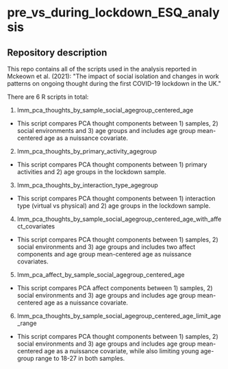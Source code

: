 # pre_vs_during_lockdown_ESQ_analysis
## Repository description
This repo contains all of the scripts used in the analysis reported in Mckeown et al. (2021): "The impact of social isolation and changes in work patterns on ongoing thought during the first COVID-19 lockdown in the UK."

There are 6 R scripts in total:
1. lmm_pca_thoughts_by_sample_social_agegroup_centered_age
- This script compares PCA thought components between 1) samples, 2) social environments and 3) age groups and includes age group mean-centered age as a nuissance covariate.
2. lmm_pca_thoughts_by_primary_activity_agegroup
- This script compares PCA thought components between 1) primary activities and 2) age groups in the lockdown sample.
3. lmm_pca_thoughts_by_interaction_type_agegroup
- This script compares PCA thought components between 1) interaction type (virtual vs physical) and 2) age groups in the lockdown sample. 
4. lmm_pca_thoughts_by_sample_social_agegroup_centered_age_with_affect_covariates
- This script compares PCA thought components between 1) samples, 2) social environments and 3) age groups and includes two affect components and age group mean-centered age as nuissance covariates.
5. lmm_pca_affect_by_sample_social_agegroup_centered_age
- This script compares PCA affect components between 1) samples, 2) social environments and 3) age groups and includes age group mean-centered age as a nuissance covariate.
6. lmm_pca_thoughts_by_sample_social_agegroup_centered_age_limit_age_range
- This script compares PCA thought components between 1) samples, 2) social environments and 3) age groups and includes age group mean-centered age as a nuissance covariate, while also limiting young age-group range to 18-27 in both samples. 
